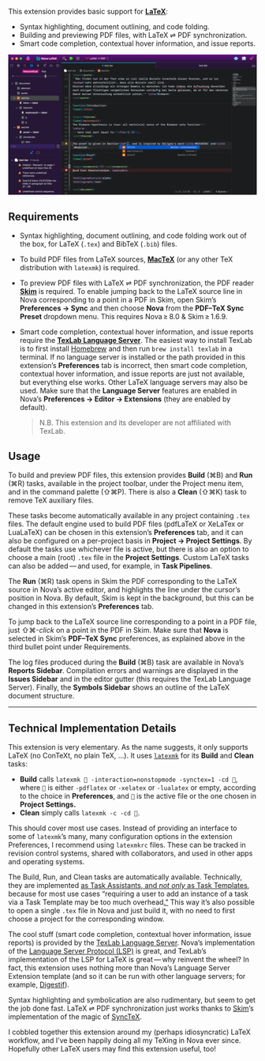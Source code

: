 This extension provides basic support for [**LaTeX**](https://en.wikipedia.org/wiki/LaTeX):

- Syntax highlighting, document outlining, and code folding.
- Building and previewing PDF files, with LaTeX ⇌ PDF synchronization.
- Smart code completion, contextual hover information, and issue reports.

![](https://github.com/mava/nova-latex/raw/main/test@2x.gif)


## Requirements

- Syntax highlighting, document outlining, and code folding work out of the box, for LaTeX (`.tex`) and BibTeX (`.bib`) files.

- To build PDF files from LaTeX sources, [**MacTeX**](https://www.tug.org/mactex/) (or any other TeX distribution with `latexmk`) is required.

- To preview PDF files with LaTeX ⇌ PDF synchronization, the PDF reader [**Skim**](https://skim-app.sourceforge.io) is required.
To enable jumping back to the LaTeX source line in Nova corresponding to a point in a PDF in Skim, open Skim’s **Preferences → Sync** and then choose **Nova** from the **PDF–TeX Sync Preset** dropdown menu.
This requires Nova&#8239;≥&#8239;8.0 & Skim&#8239;≥&#8239;1.6.9.

- Smart code completion, contextual hover information, and issue reports require the [**TexLab Language Server**](https://github.com/latex-lsp/texlab). The easiest way to install TexLab is to first install [Homebrew](https://brew.sh) and then run `brew install texlab` in a terminal.
If no language server is installed or the path provided in this extension’s **Preferences** tab is incorrect, then smart code completion, contextual hover information, and issue reports are just not available, but everything else works.
Other LaTeX language servers may also be used.
Make sure that the **Language Server** features are enabled in Nova’s **Preferences → Editor → Extensions** (they are enabled by default).

	> N.B. This extension and its developer are not affiliated with TexLab.


## Usage

To build and preview PDF files, this extension provides **Build** (⌘B) and **Run** (⌘R) tasks, available in the project toolbar, under the Project menu item, and in the command palette (⇧⌘P).
There is also a **Clean** (⇧⌘K) task to remove TeX auxiliary files.

These tasks become automatically available in any project containing `.tex` files.
The default engine used to build PDF files (pdfLaTeX or XeLaTex or LuaLaTeX) can be chosen in this extension’s **Preferences** tab, and it can also be configured on a per-project basis in **Project → Project Settings**.
By default the tasks use whichever file is active, but there is also an option to choose a main (root) `.tex` file in the **Project Settings**.
Custom LaTeX tasks can also be added&#8239;—&#8239;and used, for example, in **Task Pipelines**.

The **Run** (⌘R) task opens in Skim the PDF corresponding to the LaTeX source in Nova’s active editor, and highlights the line under the cursor’s position in Nova.
By default, Skim is kept in the background, but this can be changed in this extension’s **Preferences** tab.

To jump back to the LaTeX source line corresponding to a point in a PDF file, just ⇧⌘-*click* on a point in the PDF in Skim.
Make sure that **Nova** is selected in Skim’s **PDF–TeX Sync** preferences, as explained above in the third bullet point under Requirements.

The log files produced during the **Build** (⌘B) task are available in Nova’s **Reports Sidebar**.
Compilation errors and warnings are displayed in the **Issues Sidebar** and in the editor gutter (this requires the TexLab Language Server).
Finally, the **Symbols Sidebar** shows an outline of the LaTeX document structure.

***

## Technical Implementation Details

This extension is very elementary.
As the name suggests, it only supports LaTeX (no ConTeXt, no plain TeX, …).
It uses [`latexmk`](https://www.cantab.net/users/johncollins/latexmk/) for its **Build** and **Clean** tasks:

- **Build** calls `latexmk 🔨 -interaction=nonstopmode -synctex=1 -cd 📜`, where `🔨` is either `-pdflatex` or `-xelatex` or `-lualatex` or empty, according to the choice in **Preferences**, and `📜` is the active file or the one chosen in **Project Settings.**
- **Clean** simply calls `latexmk -c -cd 📜`.

This should cover most use cases.
Instead of providing an interface to some of `latexmk`’s many, many configuration options in the extension Preferences, I recommend using `latexmkrc` files.
These can be tracked in revision control systems, shared with collaborators, and used in other apps and operating systems.

The Build, Run, and Clean tasks are automatically available.
Technically, they are implemented [as Task Assistants, and *not only* as Task Templates](https://docs.nova.app/extensions/run-configurations/), because for most use cases “requiring a user to add an instance of a task via a Task Template may be too much overhead[.”](https://docs.nova.app/extensions/run-configurations/#defining-a-task-assistant)
This way it’s also possible to open a single `.tex` file in Nova and just build it, with no need to first choose a project for the corresponding window.
<!-- “You have not yet chosen a project for this window.” -->

The cool stuff (smart code completion, contextual hover information, issue reports) is provided by the [TexLab Language Server](https://github.com/latex-lsp/texlab).
Nova’s implementation of the [Language Server Protocol (LSP)](https://microsoft.github.io/language-server-protocol/) is great, and TexLab’s implementation of the LSP for LaTeX is great&#8239;—&#8239;why reinvent the wheel?
In fact, this extension uses nothing more than Nova’s Language Server Extension template (and so it can be run with other language servers; for example, [Digestif](https://github.com/astoff/digestif)).

Syntax highlighting and symbolication are also rudimentary, but seem to get the job done fast.
LaTeX ⇌ PDF synchronization just works thanks to [Skim](https://skim-app.sourceforge.io)’s implementation of the magic of [SyncTeX](https://github.com/jlaurens/synctex).

I cobbled together this extension around my (perhaps idiosyncratic) LaTeX workflow, and I’ve been happily doing all my TeXing in Nova ever since.
Hopefully other LaTeX users may find this extension useful, too!
